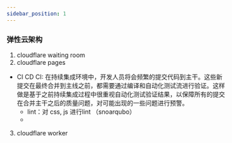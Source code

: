 ```yaml
---
sidebar_position: 1
---
```


### 弹性云架构

1. cloudflare waiting room
2. cloudflare pages
- CI CD
    CI: 在持续集成环境中，开发人员将会频繁的提交代码到主干。这些新提交在最终合并到主线之前，都需要通过编译和自动化测试流进行验证。这样做是基于之前持续集成过程中很重视自动化测试验证结果，以保障所有的提交在合并主干之后的质量问题，对可能出现的一些问题进行预警。
    - lint：对 css, js 进行lint （snoarqubo）
    - 
3. cloudflare worker